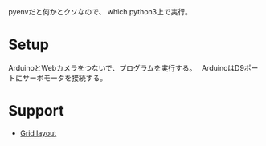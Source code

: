 pyenvだと何かとクソなので、
which python3上で実行。

# Setup
ArduinoとWebカメラをつないで、プログラムを実行する。　
ArduinoはD9ポートにサーボモータを接続する。

# Support
- [Grid layout](http://effbot.org/tkinterbook/grid.htm)